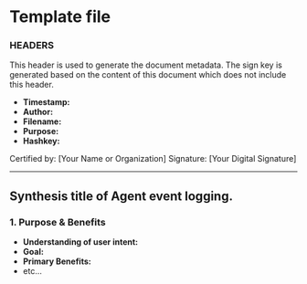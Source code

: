 # Template file

### HEADERS
This header is used to generate the document metadata.
The sign key is generated based on the content of this document which does not include this header.

- **Timestamp:**
- **Author:** 
- **Filename:**
- **Purpose:** 
- **Hashkey:**

Certified by: [Your Name or Organization]
Signature: [Your Digital Signature]

---

## Synthesis title of Agent event logging.

### 1. Purpose & Benefits
- **Understanding of user intent:**
- **Goal:**
- **Primary Benefits:**
-  etc...